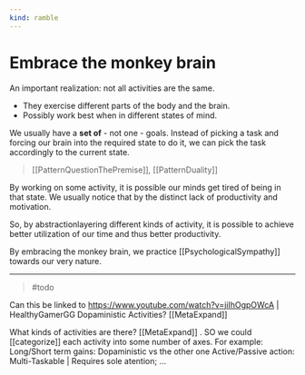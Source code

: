 ```yaml
---
kind: ramble
---
```


# Embrace the monkey brain

An important realization: not all activities are the same.

* They exercise different parts of the body and the brain.
* Possibly work best when in different states of mind.

We usually have a __set of__ - not one - goals.
Instead of picking a task and forcing our brain into the required state to do it, we can pick the task accordingly to the current state.

> [[PatternQuestionThePremise]], [[PatternDuality]]

By working on some activity, it is possible our minds get tired of being in that state. We usually notice that by the distinct lack of productivity and motivation.

So, by abstractionlayering different kinds of activity, it is possible to achieve better utilization of our time and thus better productivity.

By embracing the monkey brain, we practice [[PsychologicalSympathy]] towards our very nature.

___

> #todo

Can this be linked to <https://www.youtube.com/watch?v=jiIhOgpOWcA> | HealthyGamerGG Dopaministic Activities? [[MetaExpand]]


What kinds of activities are there? [[MetaExpand]]
. SO we could [[categorize]] each activity into some number of axes. For example:
            Long/Short term gains: Dopaministic vs the other one
            Active/Passive action:
            Multi-Taskable | Requires sole atention;
            ...

